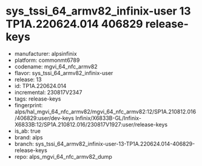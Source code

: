 # sys_tssi_64_armv82_infinix-user 13 TP1A.220624.014 406829 release-keys
- manufacturer: alpsinfinix
- platform: commonmt6789
- codename: mgvi_64_nfc_armv82
- flavor: sys_tssi_64_armv82_infinix-user
- release: 13
- id: TP1A.220624.014
- incremental: 230817V2347
- tags: release-keys
- fingerprint: alps/hal_mgvi_64_nfc_armv82/mgvi_64_nfc_armv82:12/SP1A.210812.016/406829:user/dev-keys
Infinix/X6833B-GL/Infinix-X6833B:12/SP1A.210812.016/230817V1927:user/release-keys
- is_ab: true
- brand: alps
- branch: sys_tssi_64_armv82_infinix-user-13-TP1A.220624.014-406829-release-keys
- repo: alps_mgvi_64_nfc_armv82_dump
